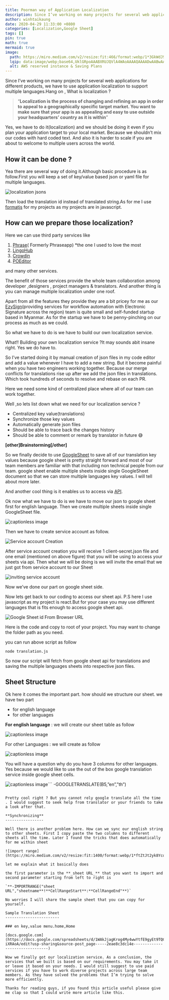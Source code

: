 ```yaml
---
title: Poorman way of Application Localization 
description: Since I’ve working on many projects for several web applications for different products, we have to use application localization to support multiple languages.Hang on , What is localization ?
author: winhtaikaung 
date: 2020-04-29 11:33:00 +0800
categories: [Localization,Google Sheet]
tags: []
pin: true
math: true
mermaid: true
image:
  path: https://miro.medium.com/v2/resize:fit:466/format:webp/1*3GkWdJ9pdHFqpIpmKLW-fg.png
  lqip: data:image/webp;base64,UklGRpoAAABXRUJQVlA4WAoAAAAQAAAADwAABwAAQUxQSDIAAAARL0AmbZurmr57yyIiqE8oiG0bejIYEQTgqiDA9vqnsUSI6H+oAERp2HZ65qP/VIAWAFZQOCBCAAAA8AEAnQEqEAAIAAVAfCWkAALp8sF8rgRgAP7o9FDvMCkMde9PK7euH5M1m6VWoDXf2FkP3BqV0ZYbO6NA/VFIAAAA
  alt: AWS reserved instance & Saving Plans
---
```


Since I’ve working on many projects for several web applications for different products, we have to use application localization to support multiple languages.Hang on , What is localization ?

> “**Localization is the process of changing and refining an app in order to appeal to a geographically specific target market. You want to make sure that your app is as appealing and easy to use outside your headquarters’ country as it is within**”

Yes, we have to do it(localization) and we should be doing it even if you plan your application target to your local market. Because we shouldn’t mix our codes with hard coded text. And also it is harder to scale if you are about to welcome to multiple users across the world.

How it can be done ?
--------------------

Yea there are several way of doing it.Although basic procedure is as follow.First you will keep a set of key/value based json or yaml file for multiple languages.

![localization jsons](https://miro.medium.com/v2/resize:fit:492/format:webp/1*n_w4Nr1LHSDJvSW0EERwgA.png)

Then load the translation id instead of translated string.As for me I use [formatjs](https://github.com/formatjs/formatjs) for my projects as my projects are in javascript.

How can we prepare those localization?
--------------------------------------

Here we can use third party services like

1.  [Phrase](https://phrase.com/)( Formerly Phraseapp) *the one I used to love the most
2.  [LingoHub](https://lingohub.com/)
3.  [Crowdin](https://crowdin.com/)
4.  [POEditor](http://poeditor.com)

and many other services.

The benefit of those services provide the whole team collaboration among developer ,designers , project managers & translators. And another thing is you can manage multiple localization under one roof.

Apart from all the features they provide they are a bit pricey for me as our [EzySign](https://ezysign.cc)(providing services for workflow automation with Electronic Signature across the region) team is quite small and self-funded startup based in Myanmar. As for the startup we have to be penny-pinching on our process as much as we could.

So what we have to do is we have to build our own localization service.

What!! Building your own localization service ?It may sounds abit insane right. Yes we do have to.

So I’ve started doing it by manual creation of json files in my code editor and add a value whenever I have to add a new string. But it become painful when you have two engineers working together. Because our merge conflicts for translations rise up after we add the json files in translations. Which took hundreds of seconds to resolve and rebase on each PR.

Here we need some kind of centralized place where all of our team can work together.

Well ,so lets list down what we need for our localization service ?

*   Centralized key value(translations)
*   Synchronize those key values
*   Automatically generate json files
*   Should be able to trace back the changes history
*   Should be able to comment or remark by translator in future 😅

<b>[other]Brainstorming[/other]</b>

So we finally decide to use [GoogleSheet](https://sheets.google.com) to save all of our translation key values because google sheet is pretty straight forward and most of our team members are familiar with that including non technical people from our team. google sheet enable multiple sheets inside single GoogleSheet document so that we can store multiple languages key values. I will tell about more later.

And another cool thing is it enables us to access via [API](https://developers.google.com/sheets/api).

Ok now what we have to do is we have to move our json to google sheet first for english language. Then we create multiple sheets inside single GoogleSheet file.

![captionless image](https://miro.medium.com/v2/resize:fit:1400/format:webp/1*hAiO3ZGXdo86XK4-EU8AXQ.png)

Then we have to create service account as follow.

![Service account Creation](https://miro.medium.com/v2/resize:fit:1400/format:webp/1*tmo7S_6K2g26dAuLwK9rIw.png)

After service account creation you will receive 1 client-secret.json file and one email (mentioned on above figure) that you will be using to access your sheets via api. Then what we will be doing is we will invite the email that we just got from service account to our Sheet

![inviting service account](https://miro.medium.com/v2/resize:fit:1400/format:webp/1*nSQAt9plWRkffc2CIZqOrg.png)

Now we’ve done our part on google sheet side.

Now lets get back to our coding to access our sheet api. P.S here I use javascript as my project is react.But for your case you may use different languages that is fits enough to access google sheet api.

![Google Sheet id From Browser URL](https://miro.medium.com/v2/resize:fit:726/format:webp/1*0Yqzt7njgHWtoogf68c7uA.png)

Here is the code and copy to root of your project. You may want to change the folder path as you need.

you can run above script as follow

`node translation.js`

So now our script will fetch from google sheet api for translations and saving the multiple languages sheets into respective json files.

Sheet Structure
---------------

Ok here it comes the important part. how should we structure our sheet.
we have two part

*   for english language
*   for other languages

**For english language** : we will create our sheet table as follow

![captionless image](https://miro.medium.com/v2/resize:fit:1400/format:webp/1*2CafUfB3pGn-lDibLL0-Gg.png)

For other Languages : we will create as follow

![captionless image](https://miro.medium.com/v2/resize:fit:1400/format:webp/1*Fx_krTz7oVdMMHvAmxMnOw.png)

You will have a question why do you have 3 columns for other languages.
Yes because we would like to use the out of the box google translation service inside google sheet cells.

![captionless image](https://miro.medium.com/v2/resize:fit:466/format:webp/1*3GkWdJ9pdHFqpIpmKLW-fg.png)```
-GOOGLETRANSLATE(B5,”en”,”th”)
```

Pretty cool right ? But you cannot rely google translate all the time . I would suggest to seek help from translator or your friends to take a look after that.

**Synchronizing**
-----------------

Well there is another problem here. How can we sync our english string to other sheets. First I copy paste the two columns to different sheets all the time. Later I found the tricks that does automatically for me within sheet

![import range](https://miro.medium.com/v2/resize:fit:1400/format:webp/1*ftZtJt2yk8YcqbLd_FHttw.png)

let me explain what it basically does

the first parameter is the **_sheet URL_** that you want to import and second parameter starting from left to right is

`**-IMPORTRANGE("sheet URL","sheetname**!**CellRangeStart**:**CellRangeEnd"**)`

No worries I will share the sample sheet that you can copy for yourself.

Sample Translation Sheet
------------------------

### en key,value menu.home,Home

[docs.google.com](https://docs.google.com/spreadsheets/d/1WAkJjagKrog4My4wwYtfE9gyEt9TQC1xtbVZ-iXRAoA/edit?usp-sharing&source-post_page-----2eae8c3dc14e--------------------------------)

Wow we finally got our localization service. As a conclusion, the services that we built is based on our requirements. You may take it or leave it based on your needs. I would still suggest to use paid services if you have to work diverse projects across large team members. As they have solved the problems that I’m trying to solve more efficiently.

Thanks for reading guys, if you found this article useful please give me clap so that I could write more article like this.
